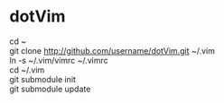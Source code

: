 # dotVim

cd ~    
git clone http://github.com/username/dotVim.git ~/.vim    
ln -s ~/.vim/vimrc ~/.vimrc    
cd ~/.vim    
git submodule init    
git submodule update    
